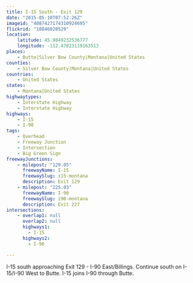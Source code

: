 ```yaml
---
title: I-15 South - Exit 129
date: "2015-05-10T07:52:26Z"
imageid: "4087427174310924695"
flickrid: "18846020529"
location:
    latitude: 45.9849232536777
    longitude: -112.47823119163513
places:
    - Butte|Silver Bow County|Montana|United States
counties:
    - Silver Bow County|Montana|United States
countries:
    - United States
states:
    - Montana|United States
highwaytypes:
    - Interstate Highway
    - Interstate Highway
highways:
    - I-15
    - I-90
tags:
    - Overhead
    - Freeway Junction
    - Intersection
    - Big Green Sign
freewayJunctions:
    - milepost: "129.05"
      freewayName: I-15
      freewaySlug: i15-montana
      description: Exit 129
    - milepost: "225.03"
      freewayName: I-90
      freewaySlug: i90-montana
      description: Exit 227
intersections:
    - overlap1: null
      overlap2: null
      highways1:
        - I-15
      highways2:
        - I-90

---
```

I-15 south approaching Exit 129 - I-90 East/Billings.  Continue south on I-15/I-90 West to Butte.  I-15 joins I-90 through Butte.